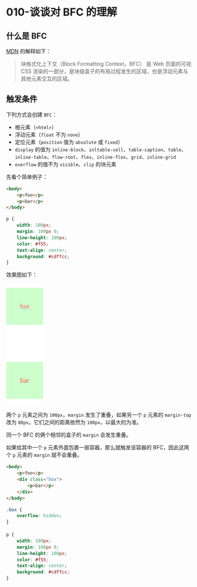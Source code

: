 # 010-谈谈对 BFC 的理解

## 什么是 BFC

[MDN](https://developer.mozilla.org/zh-CN/docs/Web/Guide/CSS/Block_formatting_context) 的解释如下：
> 块格式化上下文（Block Formatting Context，BFC） 是 Web 页面的可视 CSS 渲染的一部分，是块级盒子的布局过程发生的区域，也是浮动元素与其他元素交互的区域。

## 触发条件

下列方式会创建 `BFC`：

+ 根元素（`<html>`）
+ 浮动元素（`float` 不为 `none`）
+ 定位元素（`position` 值为 `absolute` 或 `fixed`）
+ `display` 的值为 `inline-block`、`inltable-cell`、`table-caption`、`table`、`inline-table`、`flow-root`、`flex`、`inline-flex`、`grid`、`inline-grid`
+ `overflow` 的值不为 `visible`、`clip` 的块元素

先看个简单例子：
```html
<body>
    <p>foo</p>
    <p>bar</p>
</body>
```
```css
p {
    width: 100px;
    margin: 100px 0;
    line-height: 100px;
    color: #f55;
    text-align: center;
    background: #cdffcc;
}
```

效果图如下：

![图片1](../../assets/qs_css/css_9.png)

两个 `p` 元素之间为 `100px`，`margin` 发生了重叠，如果另一个 `p` 元素的 `margin-top` 改为 `80px`，它们之间的距离依然为 `100px`，以最大的为准。

同一个 BFC 的俩个相邻的盒子的 `margin` 会发生重叠。

如果给其中一个 `p` 元素外面包裹一层容器，那么就触发该容器的 BFC，因此这两个 `p` 元素的 `margin` 就不会重叠。
```html
<body>
    <p>foo</p>
    <div class="box">
        <p>bar</p>
    </div>
</body>
```
```css
.box {
    overflow: hidden;
}

p {
    width: 100px;
    margin: 100px 0;
    line-height: 100px;
    color: #f55;
    text-align: center;
    background: #cdffcc;
}
```